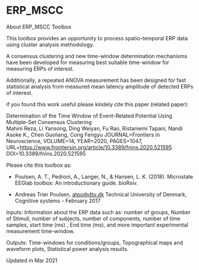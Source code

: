 # ERP_MSCC

About ERP_MSCC Toolbox

This toolbox provides an opportunity to process spatio-temporal ERP data using cluster analysis methodology.
 
A consensus clustering and new time-window determination mechanisms have been developed for measuring best suitable time-window for measuring ERPs of interest.
 
Additionally, a repeated ANOVA measurement has been designed for fast statistical analysis from measured mean latency amplitude of detected ERPs of interest.

if you found this work useful please kindely cite this paper (related paper):
	 
Determination of the Time Window of Event-Related Potential Using Multiple-Set Consensus Clustering  
Mahini Reza, Li Yansong, Ding Weiyan, Fu Rao, Ristaniemi Tapani, Nandi Asoke K., Chen Guoliang, Cong Fengyu
JOURNAL=Frontiers in Neuroscience, VOLUME=14, YEAR=2020, PAGES=1047, URL=https://www.frontiersin.org/article/10.3389/fnins.2020.521595     
DOI=10.3389/fnins.2020.521595    
	

Please cite this toolbox as:

- Poulsen, A. T., Pedroni, A., Langer, N., &  Hansen, L. K. (2018). Microstate EEGlab toolbox: An introductionary guide. bioRxiv.
 
- Andreas Trier Poulsen, atpo@dtu.dk Technical University of Denmark, Cognitive systems - February 2017
 
Inputs:
Information about the ERP data such as: number of groups, Number of Stimuli, number of subjects, number of components, number of time samples, start time (ms) , End time (ms), and more important experimental measurement time-window.

Outputs:
Time-windows for conditions/groups, Topographical maps and waveform plots, Statistical power analysis results.
 
Updated in Mar 2021
